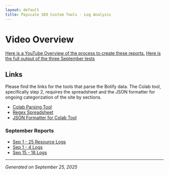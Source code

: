 ```yaml
---
layout: default
title: Payscale SEO Custom Tools - Log Analysis
---
```

# Video Overview
[Here is a YouTube Overview of the process to create these reports.](https://youtu.be/lKa6NsrGcZU)
[Here is the full output of the three September tests](https://drive.google.com/drive/folders/1cJUoNbeTBqoh0MtFraGRay1hsGxVv-Fj?usp=drive_link)

## Links
Please find the links for the tools that parse the Botify data. The Colab tool, specifically step 2, requires the spreadsheet and the JSON formatter for ongoing categorization of the site by sections.

- [Colab Parsing Tool](https://colab.research.google.com/drive/1x0S9XcJ5iULEcM8frDPNpoP1qnSzdCRa?usp=sharing)
- [Regex Spreadsheet](https://docs.google.com/spreadsheets/d/1sBv_tUgGK4joTZdLr3Uic15U0IeCwR4MQPmO5rPD8b4/edit?gid=2022667523#gid=2022667523)
- [JSON Formatter for Colab Tool](https://regex-pattern-generator.onrender.com/)

### September Reports
- [Sep 1 - 25 Resource Logs](/outputs/url_categorization_report_20250925_resources.md)
- [Sep 1 - 4 Logs](/outputs/url_categorization_report_sep1-4.md)
- [Sep 15 - 18 Logs](/outputs/url_categorization_report_20250925_sep15-18.md)


---
*Generated on September 25, 2025*
